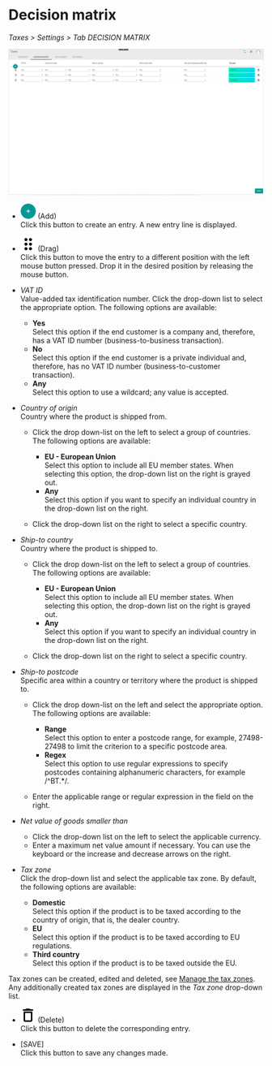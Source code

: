 # Decision matrix

*Taxes > Settings > Tab DECISION MATRIX*

![Decision matrix](../../Assets/Screenshots/Taxes/Settings/DecisionMatrix/DecisionMatrix.png "[Decision matrix]")

- ![Add](../../Assets/Icons/Plus01.png "[Add]") (Add)   
Click this button to create an entry. A new entry line is displayed.

- ![Drag](../../Assets/Icons/Points03.png "[Drag]") (Drag)  
Click this button to move the entry to a different position with the left mouse button pressed. Drop it in the desired position by releasing the mouse button.

- *VAT ID*  
Value-added tax identification number. Click the drop-down list to select the appropriate option. The following options are available:

  - **Yes**  
  Select this option if the end customer is a company and, therefore, has a VAT ID number (business-to-business transaction).
  - **No**  
  Select this option if the end customer is a private individual and, therefore, has no VAT ID number (business-to-customer transaction).
  - **Any**  
Select this option to use a wildcard; any value is accepted.


- *Country of origin*  
Country where the product is shipped from.

  - Click the drop down-list on the left to select a group of countries. The following options are available:

    - **EU - European Union**  
    Select this option to include all EU member states. When selecting this option, the drop-down list on the right is grayed out.
    - **Any**  
    Select this option if you want to specify an individual country in the drop-down list on the right.

  - Click the drop-down list on the right to select a specific country.  

- *Ship-to country*  
Country where the product is shipped to.

  - Click the drop down-list on the left to select a group of countries. The following options are available:

    - **EU - European Union**  
    Select this option to include all EU member states. When selecting this option, the drop-down list on the right is grayed out.
    - **Any**  
    Select this option if you want to specify an individual country in the drop-down list on the right.

  - Click the drop-down list on the right to select a specific country.  

- *Ship-to postcode*  
Specific area within a country or territory where the product is shipped to.

  - Click the drop down-list on the left and select the appropriate option. The following options are available:

    - **Range**  
    Select this option to enter a postcode range, for example, 27498-27498 to limit the criterion to a specific postcode area.
    - **Regex**  
    Select this option to use regular expressions to specify postcodes containing alphanumeric characters, for example /^BT.*/.  

  - Enter the applicable range or regular expression in the field on the right.

- *Net value of goods smaller than*  

  - Click the drop-down list on the left to select the applicable currency.   
  - Enter a maximum net value amount if necessary. You can use the keyboard or the increase and decrease arrows on the right.


- *Tax zone*  
Click the drop-down list and select the applicable tax zone. By default, the following options are available:

  - **Domestic**  
  Select this option if the product is to be taxed according to the country of origin, that is, the dealer country.
  - **EU**  
  Select this option if the product is to be taxed according to EU regulations.
  - **Third country**  
  Select this option if the product is to be taxed outside the EU.

[comment]: <> (Check with FS if this is correct!)

Tax zones can be created, edited and deleted, see [Manage the tax zones](../Integration/03_ManageTaxZones.md). Any additionally created tax zones are displayed in the *Tax zone* drop-down list.

- ![Delete](../../Assets/Icons/Trash08.png "[Delete]") (Delete)  
Click this button to delete the corresponding entry.  

- [SAVE]  
Click this button to save any changes made.
